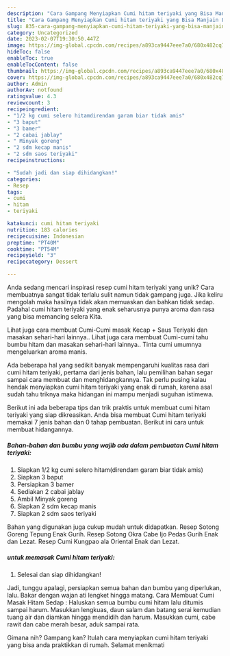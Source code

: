 ```yaml
---
description: "Cara Gampang Menyiapkan Cumi hitam teriyaki yang Bisa Manjain Lidah"
title: "Cara Gampang Menyiapkan Cumi hitam teriyaki yang Bisa Manjain Lidah"
slug: 835-cara-gampang-menyiapkan-cumi-hitam-teriyaki-yang-bisa-manjain-lidah
category: Uncategorized
date: 2023-02-07T19:30:50.447Z
image: https://img-global.cpcdn.com/recipes/a893ca9447eee7a0/680x482cq70/cumi-hitam-teriyaki-foto-resep-utama.jpg
hideToc: false
enableToc: true
enableTocContent: false
thumbnail: https://img-global.cpcdn.com/recipes/a893ca9447eee7a0/680x482cq70/cumi-hitam-teriyaki-foto-resep-utama.jpg
cover: https://img-global.cpcdn.com/recipes/a893ca9447eee7a0/680x482cq70/cumi-hitam-teriyaki-foto-resep-utama.jpg
author: Admin
authorAv: notfound
ratingvalue: 4.3
reviewcount: 3
recipeingredient:
- "1/2 kg cumi selero hitamdirendam garam biar tidak amis"
- "3 baput"
- "3 bamer"
- "2 cabai jablay"
- " Minyak goreng"
- "2 sdm kecap manis"
- "2 sdm saos teriyaki"
recipeinstructions:

- "Sudah jadi dan siap dihidangkan!"
categories:
- Resep
tags:
- cumi
- hitam
- teriyaki

katakunci: cumi hitam teriyaki 
nutrition: 183 calories
recipecuisine: Indonesian
preptime: "PT40M"
cooktime: "PT54M"
recipeyield: "3"
recipecategory: Dessert

---
```





Anda sedang mencari inspirasi resep cumi hitam teriyaki yang unik? Cara membuatnya sangat tidak terlalu sulit namun tidak gampang juga. Jika keliru mengolah maka hasilnya tidak akan memuaskan dan bahkan tidak sedap. Padahal cumi hitam teriyaki yang enak seharusnya punya aroma dan rasa yang bisa memancing selera Kita.





Lihat juga cara membuat Cumi-Cumi masak Kecap + Saus Teriyaki dan masakan sehari-hari lainnya.. Lihat juga cara membuat Cumi-cumi tahu bumbu hitam dan masakan sehari-hari lainnya.. Tinta cumi umumnya mengeluarkan aroma manis.

Ada beberapa hal yang sedikit banyak mempengaruhi kualitas rasa dari cumi hitam teriyaki, pertama dari jenis bahan, lalu pemilihan bahan segar sampai cara membuat dan menghidangkannya. Tak perlu pusing kalau hendak menyiapkan cumi hitam teriyaki yang enak di rumah, karena asal sudah tahu triknya maka hidangan ini mampu menjadi suguhan istimewa.






Berikut ini ada beberapa tips dan trik praktis untuk membuat cumi hitam teriyaki yang siap dikreasikan. Anda bisa membuat Cumi hitam teriyaki memakai 7 jenis bahan dan 0 tahap pembuatan. Berikut ini cara untuk membuat hidangannya.

<!--inarticleads1-->

##### Bahan-bahan dan bumbu yang wajib ada dalam pembuatan Cumi hitam teriyaki:

1. Siapkan 1/2 kg cumi selero hitam(direndam garam biar tidak amis)
1. Siapkan 3 baput
1. Persiapkan 3 bamer
1. Sediakan 2 cabai jablay
1. Ambil  Minyak goreng
1. Siapkan 2 sdm kecap manis
1. Siapkan 2 sdm saos teriyaki


Bahan yang digunakan juga cukup mudah untuk didapatkan. Resep Sotong Goreng Tepung Enak Gurih. Resep Sotong Okra Cabe Ijo Pedas Gurih Enak dan Lezat. Resep Cumi Kungpao ala Oriental Enak dan Lezat. 

<!--inarticleads2-->

#####  untuk memasak Cumi hitam teriyaki:


1. Selesai dan siap dihidangkan!

Jadi, tunggu apalagi, persiapkan semua bahan dan bumbu yang diperlukan, lalu. Bakar dengan wajan ati lengket hingga matang. Cara Membuat Cumi Masak Hitam Sedap : Haluskan semua bumbu cumi hitam lalu ditumis sampai harum. Masukkan lengkuas, daun salam dan batang serai kemudian tuang air dan diamkan hingga mendidih dan harum. Masukkan cumi, cabe rawit dan cabe merah besar, aduk sampai rata. 

Gimana nih? Gampang kan? Itulah cara menyiapkan cumi hitam teriyaki yang bisa anda praktikkan di rumah. Selamat menikmati

